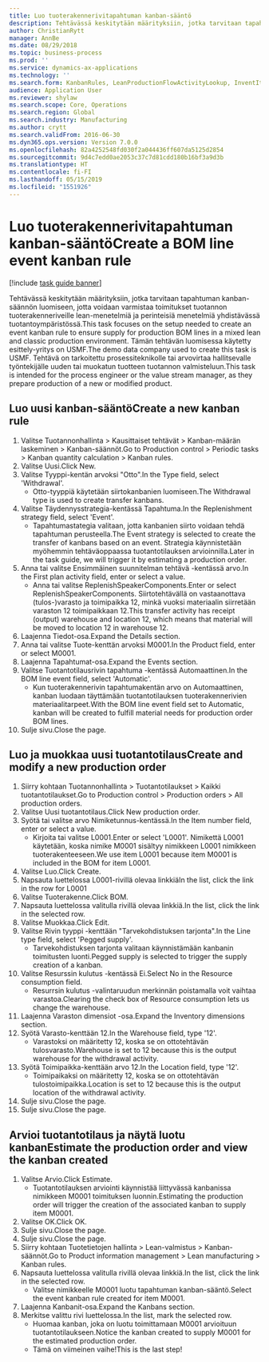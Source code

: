 ```yaml
---
title: Luo tuoterakennerivitapahtuman kanban-sääntö
description: Tehtävässä keskitytään määrityksiin, jotka tarvitaan tapahtuman kanban-säännön luomiseen, jotta voidaan varmistaa toimitukset tuotannon tuoterakenneriveille lean-menetelmiä ja perinteisiä menetelmiä yhdistävässä tuotantoympäristössä.
author: ChristianRytt
manager: AnnBe
ms.date: 08/29/2018
ms.topic: business-process
ms.prod: ''
ms.service: dynamics-ax-applications
ms.technology: ''
ms.search.form: KanbanRules, LeanProductionFlowActivityLookup, InventItemIdLookupSimple, ProdTableListPage, ProdTableCreate, InventItemIdLookupPurchase, ProdTable, ProdBOM, ProdParmCostEstimation
audience: Application User
ms.reviewer: shylaw
ms.search.scope: Core, Operations
ms.search.region: Global
ms.search.industry: Manufacturing
ms.author: crytt
ms.search.validFrom: 2016-06-30
ms.dyn365.ops.version: Version 7.0.0
ms.openlocfilehash: 82a4252548fd030f2a044436ff607da5125d2854
ms.sourcegitcommit: 9d4c7edd0ae2053c37c7d81cdd180b16bf3a9d3b
ms.translationtype: HT
ms.contentlocale: fi-FI
ms.lasthandoff: 05/15/2019
ms.locfileid: "1551926"
---
```

# <a name="create-a-bom-line-event-kanban-rule"></a><span data-ttu-id="85d68-103">Luo tuoterakennerivitapahtuman kanban-sääntö</span><span class="sxs-lookup"><span data-stu-id="85d68-103">Create a BOM line event kanban rule</span></span>

[!include [task guide banner](../../includes/task-guide-banner.md)]

<span data-ttu-id="85d68-104">Tehtävässä keskitytään määrityksiin, jotka tarvitaan tapahtuman kanban-säännön luomiseen, jotta voidaan varmistaa toimitukset tuotannon tuoterakenneriveille lean-menetelmiä ja perinteisiä menetelmiä yhdistävässä tuotantoympäristössä.</span><span class="sxs-lookup"><span data-stu-id="85d68-104">This task focuses on the setup needed to create an event kanban rule to ensure supply for production BOM lines in a mixed lean and classic production environment.</span></span> <span data-ttu-id="85d68-105">Tämän tehtävän luomisessa käytetty esittely-yritys on USMF.</span><span class="sxs-lookup"><span data-stu-id="85d68-105">The demo data company used to create this task is USMF.</span></span> <span data-ttu-id="85d68-106">Tehtävä on tarkoitettu prosessiteknikolle tai arvovirtaa hallitsevalle työntekijälle uuden tai muokatun tuotteen tuotannon valmisteluun.</span><span class="sxs-lookup"><span data-stu-id="85d68-106">This task is intended for the process engineer or the value stream manager, as they prepare production of a new or modified product.</span></span>


## <a name="create-a-new-kanban-rule"></a><span data-ttu-id="85d68-107">Luo uusi kanban-sääntö</span><span class="sxs-lookup"><span data-stu-id="85d68-107">Create a new kanban rule</span></span>
1. <span data-ttu-id="85d68-108">Valitse Tuotannonhallinta > Kausittaiset tehtävät > Kanban-määrän laskeminen > Kanban-säännöt.</span><span class="sxs-lookup"><span data-stu-id="85d68-108">Go to Production control > Periodic tasks > Kanban quantity calculation > Kanban rules.</span></span>
2. <span data-ttu-id="85d68-109">Valitse Uusi.</span><span class="sxs-lookup"><span data-stu-id="85d68-109">Click New.</span></span>
3. <span data-ttu-id="85d68-110">Valitse Tyyppi-kentän arvoksi "Otto".</span><span class="sxs-lookup"><span data-stu-id="85d68-110">In the Type field, select 'Withdrawal'.</span></span>
    * <span data-ttu-id="85d68-111">Otto-tyyppiä käytetään siirtokanbanien luomiseen.</span><span class="sxs-lookup"><span data-stu-id="85d68-111">The Withdrawal type is used to create transfer kanbans.</span></span>  
4. <span data-ttu-id="85d68-112">Valitse Täydennysstrategia-kentässä Tapahtuma.</span><span class="sxs-lookup"><span data-stu-id="85d68-112">In the Replenishment strategy field, select 'Event'.</span></span>
    * <span data-ttu-id="85d68-113">Tapahtumastategia valitaan, jotta kanbanien siirto voidaan tehdä tapahtuman perusteella.</span><span class="sxs-lookup"><span data-stu-id="85d68-113">The Event strategy is selected to create the transfer of kanbans based on an event.</span></span> <span data-ttu-id="85d68-114">Strategia käynnistetään myöhemmin tehtäväoppaassa tuotantotilauksen arvioinnilla.</span><span class="sxs-lookup"><span data-stu-id="85d68-114">Later in the task guide, we will trigger it by estimating a production order.</span></span>  
5. <span data-ttu-id="85d68-115">Anna tai valitse Ensimmäinen suunnitelman tehtävä -kentässä arvo.</span><span class="sxs-lookup"><span data-stu-id="85d68-115">In the First plan activity field, enter or select a value.</span></span>
    * <span data-ttu-id="85d68-116">Anna tai valitse ReplenishSpeakerComponents.</span><span class="sxs-lookup"><span data-stu-id="85d68-116">Enter or select ReplenishSpeakerComponents.</span></span> <span data-ttu-id="85d68-117">Siirtotehtävällä on vastaanottava (tulos-)varasto ja toimipaikka 12, minkä vuoksi materiaalin siirretään varaston 12 toimipaikkaan 12.</span><span class="sxs-lookup"><span data-stu-id="85d68-117">This transfer activity has receipt (output) warehouse and location 12, which means that material will be moved to location 12 in warehouse 12.</span></span>  
6. <span data-ttu-id="85d68-118">Laajenna Tiedot-osa.</span><span class="sxs-lookup"><span data-stu-id="85d68-118">Expand the Details section.</span></span>
7. <span data-ttu-id="85d68-119">Anna tai valitse Tuote-kenttän arvoksi M0001.</span><span class="sxs-lookup"><span data-stu-id="85d68-119">In the Product field, enter or select M0001.</span></span>
8. <span data-ttu-id="85d68-120">Laajenna Tapahtumat-osa.</span><span class="sxs-lookup"><span data-stu-id="85d68-120">Expand the Events section.</span></span>
9. <span data-ttu-id="85d68-121">Valitse Tuotantotilausrivin tapahtuma -kentässä Automaattinen.</span><span class="sxs-lookup"><span data-stu-id="85d68-121">In the BOM line event field, select 'Automatic'.</span></span>
    * <span data-ttu-id="85d68-122">Kun tuoterakennerivin tapahtumakentän arvo on Automaattinen, kanban luodaan täyttämään tuotantotilauksen tuoterakennerivien materiaalitarpeet.</span><span class="sxs-lookup"><span data-stu-id="85d68-122">With the BOM line event field set to Automatic, kanban will be created to fulfill material needs for production order BOM lines.</span></span>  
10. <span data-ttu-id="85d68-123">Sulje sivu.</span><span class="sxs-lookup"><span data-stu-id="85d68-123">Close the page.</span></span>

## <a name="create-and-modify-a-new-production-order"></a><span data-ttu-id="85d68-124">Luo ja muokkaa uusi tuotantotilaus</span><span class="sxs-lookup"><span data-stu-id="85d68-124">Create and modify a new production order</span></span>
1. <span data-ttu-id="85d68-125">Siirry kohtaan Tuotannonhallinta > Tuotantotilaukset > Kaikki tuotantotilaukset.</span><span class="sxs-lookup"><span data-stu-id="85d68-125">Go to Production control > Production orders > All production orders.</span></span>
2. <span data-ttu-id="85d68-126">Valitse Uusi tuotantotilaus.</span><span class="sxs-lookup"><span data-stu-id="85d68-126">Click New production order.</span></span>
3. <span data-ttu-id="85d68-127">Syötä tai valitse arvo Nimiketunnus-kentässä.</span><span class="sxs-lookup"><span data-stu-id="85d68-127">In the Item number field, enter or select a value.</span></span>
    * <span data-ttu-id="85d68-128">Kirjoita tai valitse L0001.</span><span class="sxs-lookup"><span data-stu-id="85d68-128">Enter or select 'L0001'.</span></span> <span data-ttu-id="85d68-129">Nimikettä L0001 käytetään, koska nimike M0001 sisältyy nimikkeen L0001 nimikkeen tuoterakenteeseen.</span><span class="sxs-lookup"><span data-stu-id="85d68-129">We use item L0001 because item M0001 is included in the BOM for item L0001.</span></span>  
4. <span data-ttu-id="85d68-130">Valitse Luo.</span><span class="sxs-lookup"><span data-stu-id="85d68-130">Click Create.</span></span>
5. <span data-ttu-id="85d68-131">Napsauta luettelossa L0001-rivillä olevaa linkkiä</span><span class="sxs-lookup"><span data-stu-id="85d68-131">In the list, click the link in the row for L0001</span></span>
6. <span data-ttu-id="85d68-132">Valitse Tuoterakenne.</span><span class="sxs-lookup"><span data-stu-id="85d68-132">Click BOM.</span></span>
7. <span data-ttu-id="85d68-133">Napsauta luettelossa valitulla rivillä olevaa linkkiä.</span><span class="sxs-lookup"><span data-stu-id="85d68-133">In the list, click the link in the selected row.</span></span>
8. <span data-ttu-id="85d68-134">Valitse Muokkaa.</span><span class="sxs-lookup"><span data-stu-id="85d68-134">Click Edit.</span></span>
9. <span data-ttu-id="85d68-135">Valitse Rivin tyyppi -kenttään "Tarvekohdistuksen tarjonta".</span><span class="sxs-lookup"><span data-stu-id="85d68-135">In the Line type field, select 'Pegged supply'.</span></span>
    * <span data-ttu-id="85d68-136">Tarvekohdistuksen tarjonta valitaan käynnistämään kanbanin toimitusten luonti.</span><span class="sxs-lookup"><span data-stu-id="85d68-136">Pegged supply is selected to trigger the supply creation of a kanban.</span></span>  
10. <span data-ttu-id="85d68-137">Valitse Resurssin kulutus -kentässä Ei.</span><span class="sxs-lookup"><span data-stu-id="85d68-137">Select No in the Resource consumption field.</span></span>
    * <span data-ttu-id="85d68-138">Resurrsin kulutus -valintaruudun merkinnän poistamalla voit vaihtaa varastoa.</span><span class="sxs-lookup"><span data-stu-id="85d68-138">Clearing the check box of Resource consumption lets us change the warehouse.</span></span>  
11. <span data-ttu-id="85d68-139">Laajenna Varaston dimensiot -osa.</span><span class="sxs-lookup"><span data-stu-id="85d68-139">Expand the Inventory dimensions section.</span></span>
12. <span data-ttu-id="85d68-140">Syötä Varasto-kenttään 12.</span><span class="sxs-lookup"><span data-stu-id="85d68-140">In the Warehouse field, type '12'.</span></span>
    * <span data-ttu-id="85d68-141">Varastoksi on määritetty 12, koska se on ottotehtävän tulosvarasto.</span><span class="sxs-lookup"><span data-stu-id="85d68-141">Warehouse is set to 12 because this is the output warehouse for the withdrawal activity.</span></span>  
13. <span data-ttu-id="85d68-142">Syötä Toimipaikka-kenttään arvo 12.</span><span class="sxs-lookup"><span data-stu-id="85d68-142">In the Location field, type '12'.</span></span>
    * <span data-ttu-id="85d68-143">Toimipaikaksi on määritetty 12, koska se on ottotehtävän tulostoimipaikka.</span><span class="sxs-lookup"><span data-stu-id="85d68-143">Location is set to 12 because this is the output location of the withdrawal activity.</span></span>  
14. <span data-ttu-id="85d68-144">Sulje sivu.</span><span class="sxs-lookup"><span data-stu-id="85d68-144">Close the page.</span></span>
15. <span data-ttu-id="85d68-145">Sulje sivu.</span><span class="sxs-lookup"><span data-stu-id="85d68-145">Close the page.</span></span>

## <a name="estimate-the-production-order-and-view-the-kanban-created"></a><span data-ttu-id="85d68-146">Arvioi tuotantotilaus ja näytä luotu kanban</span><span class="sxs-lookup"><span data-stu-id="85d68-146">Estimate the production order and view the kanban created</span></span>
1. <span data-ttu-id="85d68-147">Valitse Arvio.</span><span class="sxs-lookup"><span data-stu-id="85d68-147">Click Estimate.</span></span>
    * <span data-ttu-id="85d68-148">Tuotantotilauksen arviointi käynnistää liittyvässä kanbanissa nimikkeen M0001 toimituksen luonnin.</span><span class="sxs-lookup"><span data-stu-id="85d68-148">Estimating the production order will trigger the creation of the associated kanban to supply item M0001.</span></span>  
2. <span data-ttu-id="85d68-149">Valitse OK.</span><span class="sxs-lookup"><span data-stu-id="85d68-149">Click OK.</span></span>
3. <span data-ttu-id="85d68-150">Sulje sivu.</span><span class="sxs-lookup"><span data-stu-id="85d68-150">Close the page.</span></span>
4. <span data-ttu-id="85d68-151">Sulje sivu.</span><span class="sxs-lookup"><span data-stu-id="85d68-151">Close the page.</span></span>
5. <span data-ttu-id="85d68-152">Siirry kohtaan Tuotetietojen hallinta > Lean-valmistus > Kanban-säännöt.</span><span class="sxs-lookup"><span data-stu-id="85d68-152">Go to Product information management > Lean manufacturing > Kanban rules.</span></span>
6. <span data-ttu-id="85d68-153">Napsauta luettelossa valitulla rivillä olevaa linkkiä.</span><span class="sxs-lookup"><span data-stu-id="85d68-153">In the list, click the link in the selected row.</span></span>
    * <span data-ttu-id="85d68-154">Valitse nimikkeelle M0001 luotu tapahtuman kanban-sääntö.</span><span class="sxs-lookup"><span data-stu-id="85d68-154">Select the event kanban rule created for item M0001.</span></span>  
7. <span data-ttu-id="85d68-155">Laajenna Kanbanit-osa.</span><span class="sxs-lookup"><span data-stu-id="85d68-155">Expand the Kanbans section.</span></span>
8. <span data-ttu-id="85d68-156">Merkitse valittu rivi luettelossa.</span><span class="sxs-lookup"><span data-stu-id="85d68-156">In the list, mark the selected row.</span></span>
    * <span data-ttu-id="85d68-157">Huomaa kanban, joka on luotu toimittamaan M0001 arvioituun tuotantotilaukseen.</span><span class="sxs-lookup"><span data-stu-id="85d68-157">Notice the kanban created to supply M0001 for the estimated production order.</span></span>  
    * <span data-ttu-id="85d68-158">Tämä on viimeinen vaihe!</span><span class="sxs-lookup"><span data-stu-id="85d68-158">This is the last step!</span></span>  


